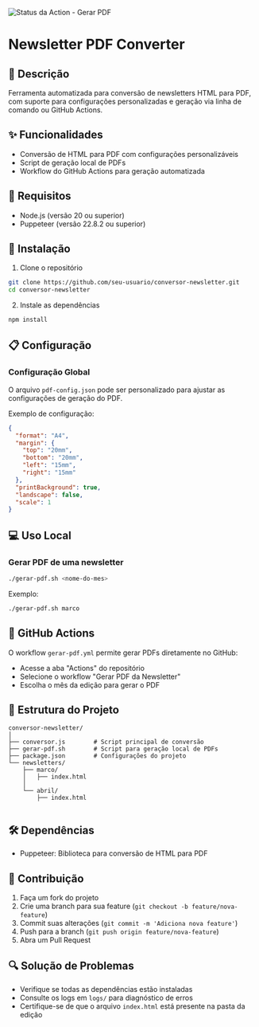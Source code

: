 ![Status da Action - Gerar PDF](https://github.com/rafaeldamasco82/conversor-newsletter/actions/workflows/gerar-pdf.yml/badge.svg)


# Newsletter PDF Converter

## 📝 Descrição
Ferramenta automatizada para conversão de newsletters HTML para PDF, com suporte para configurações personalizadas e geração via linha de comando ou GitHub Actions.

## ✨ Funcionalidades
- Conversão de HTML para PDF com configurações personalizáveis
- Script de geração local de PDFs
- Workflow do GitHub Actions para geração automatizada

## 🔧 Requisitos
- Node.js (versão 20 ou superior)
- Puppeteer (versão 22.8.2 ou superior)

## 🚀 Instalação
1. Clone o repositório
```bash
git clone https://github.com/seu-usuario/conversor-newsletter.git
cd conversor-newsletter
```

2. Instale as dependências
```bash
npm install
```

## 📋 Configuração
### Configuração Global
O arquivo `pdf-config.json` pode ser personalizado para ajustar as configurações de geração do PDF.

Exemplo de configuração:
```json
{
  "format": "A4",
  "margin": {
    "top": "20mm",
    "bottom": "20mm",
    "left": "15mm",
    "right": "15mm"
  },
  "printBackground": true,
  "landscape": false,
  "scale": 1
}
```

## 💻 Uso Local
### Gerar PDF de uma newsletter
```bash
./gerar-pdf.sh <nome-do-mes>
```
Exemplo:
```bash
./gerar-pdf.sh marco
```

## 🤖 GitHub Actions
O workflow `gerar-pdf.yml` permite gerar PDFs diretamente no GitHub:
- Acesse a aba "Actions" do repositório
- Selecione o workflow "Gerar PDF da Newsletter"
- Escolha o mês da edição para gerar o PDF

## 📂 Estrutura do Projeto
```
conversor-newsletter/
│
├── conversor.js        # Script principal de conversão
├── gerar-pdf.sh        # Script para geração local de PDFs
├── package.json        # Configurações do projeto
└── newsletters/
    ├── marco/
    │   ├── index.html
    │  
    └── abril/
        ├── index.html
       
```

## 🛠️ Dependências
- Puppeteer: Biblioteca para conversão de HTML para PDF

## 🤝 Contribuição
1. Faça um fork do projeto
2. Crie uma branch para sua feature (`git checkout -b feature/nova-feature`)
3. Commit suas alterações (`git commit -m 'Adiciona nova feature'`)
4. Push para a branch (`git push origin feature/nova-feature`)
5. Abra um Pull Request

## 🔍 Solução de Problemas
- Verifique se todas as dependências estão instaladas
- Consulte os logs em `logs/` para diagnóstico de erros
- Certifique-se de que o arquivo `index.html` está presente na pasta da edição

